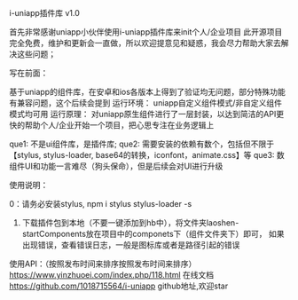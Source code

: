 i-uniapp插件库 v1.0

首先非常感谢uniapp小伙伴使用i-uniapp插件库来init个人/企业项目
此开源项目完全免费，维护和更新会一直做，所以欢迎提意见和疑惑，我会尽力帮助大家去解决这些问题；

写在前面：

基于uniapp的组件库，在安卓和ios各版本上得到了验证均无问题，部分特殊功能有兼容问题，这个后续会提到
运行环境： uniapp自定义组件模式/非自定义组件模式均可用
运行原理： 对uniapp原生组件进行了一层封装，以达到简洁的API更快的帮助个人/企业开始一个项目，把心思专注在业务逻辑上



que1: 不是ui组件库，是插件库;
que2: 需要安装的依赖有数个，包括但不限于【stylus, stylus-loader, base64的转换，iconfont，animate.css】等
que3: 数组件UI和功能一言难尽（狗头保命），但是后续会对UI进行升级




使用说明：

0：请务必安装stylus, npm i stylus stylus-loader -s

1. 下载插件包到本地（不要一键添加到hb中），将文件夹laoshen-startComponents放在项目中的componets下（组件文件夹下）即可，
如果出现错误，查看错误日志，一般是图标库或者是路径引起的错误





使用API：（按照发布时间来排序按照发布时间来排序）
https://www.yinzhuoei.com/index.php/118.html  在线文档
https://github.com/1018715564/i-uniapp github地址,欢迎star





